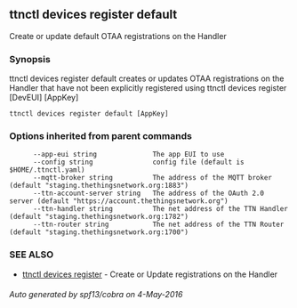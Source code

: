 ## ttnctl devices register default

Create or update default OTAA registrations on the Handler

### Synopsis


ttnctl devices register default creates or updates OTAA registrations
on the Handler that have not been explicitly registered using ttnctl devices
register [DevEUI] [AppKey]

```
ttnctl devices register default [AppKey]
```

### Options inherited from parent commands

```
      --app-eui string              The app EUI to use
      --config string               config file (default is $HOME/.ttnctl.yaml)
      --mqtt-broker string          The address of the MQTT broker (default "staging.thethingsnetwork.org:1883")
      --ttn-account-server string   The address of the OAuth 2.0 server (default "https://account.thethingsnetwork.org")
      --ttn-handler string          The net address of the TTN Handler (default "staging.thethingsnetwork.org:1782")
      --ttn-router string           The net address of the TTN Router (default "staging.thethingsnetwork.org:1700")
```

### SEE ALSO
* [ttnctl devices register](ttnctl_devices_register)	 - Create or Update registrations on the Handler

###### Auto generated by spf13/cobra on 4-May-2016

